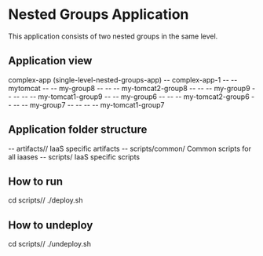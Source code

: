 Nested Groups Application
=========================
This application consists of two nested groups in the same level.

Application view
----------------
complex-app (single-level-nested-groups-app)
-- complex-app-1
-- -- mytomcat
-- -- my-group8
-- -- -- my-tomcat2-group8
-- -- -- my-group9
-- -- -- -- my-tomcat1-group9
-- -- my-group6
-- -- -- my-tomcat2-group6
-- -- -- my-group7
-- -- -- -- my-tomcat1-group7

Application folder structure
----------------------------
-- artifacts/<iaas>/ IaaS specific artifacts
-- scripts/common/ Common scripts for all iaases
-- scripts/<iaas> IaaS specific scripts

How to run
----------
cd scripts/<iaas>/
./deploy.sh

How to undeploy
---------------
cd scripts/<iaas>/
./undeploy.sh
